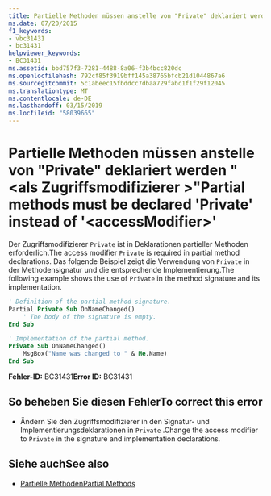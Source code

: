 ```yaml
---
title: Partielle Methoden müssen anstelle von "Private" deklariert werden "<accessModifier>"
ms.date: 07/20/2015
f1_keywords:
- vbc31431
- bc31431
helpviewer_keywords:
- BC31431
ms.assetid: bbd757f3-7281-4488-8a06-f3b4bcc820dc
ms.openlocfilehash: 792cf85f3919bff145a38765bfcb21d1044867a6
ms.sourcegitcommit: 5c1abeec15fbddcc7dbaa729fabc1f1f29f12045
ms.translationtype: MT
ms.contentlocale: de-DE
ms.lasthandoff: 03/15/2019
ms.locfileid: "58039665"
---
```

# <a name="partial-methods-must-be-declared-private-instead-of-accessmodifier"></a><span data-ttu-id="5c07e-102">Partielle Methoden müssen anstelle von "Private" deklariert werden "\<als Zugriffsmodifizierer >"</span><span class="sxs-lookup"><span data-stu-id="5c07e-102">Partial methods must be declared 'Private' instead of '\<accessModifier>'</span></span>
<span data-ttu-id="5c07e-103">Der Zugriffsmodifizierer `Private` ist in Deklarationen partieller Methoden erforderlich.</span><span class="sxs-lookup"><span data-stu-id="5c07e-103">The access modifier `Private` is required in partial method declarations.</span></span> <span data-ttu-id="5c07e-104">Das folgende Beispiel zeigt die Verwendung von `Private` in der Methodensignatur und die entsprechende Implementierung.</span><span class="sxs-lookup"><span data-stu-id="5c07e-104">The following example shows the use of `Private` in the method signature and its implementation.</span></span>  
  
```vb  
' Definition of the partial method signature.  
Partial Private Sub OnNameChanged()  
    ' The body of the signature is empty.  
End Sub  
```  
  
```vb  
' Implementation of the partial method.  
Private Sub OnNameChanged()  
    MsgBox("Name was changed to " & Me.Name)  
End Sub  
```  
  
 <span data-ttu-id="5c07e-105">**Fehler-ID:** BC31431</span><span class="sxs-lookup"><span data-stu-id="5c07e-105">**Error ID:** BC31431</span></span>  
  
## <a name="to-correct-this-error"></a><span data-ttu-id="5c07e-106">So beheben Sie diesen Fehler</span><span class="sxs-lookup"><span data-stu-id="5c07e-106">To correct this error</span></span>  
  
-   <span data-ttu-id="5c07e-107">Ändern Sie den Zugriffsmodifizierer in den Signatur- und Implementierungsdeklarationen in `Private` .</span><span class="sxs-lookup"><span data-stu-id="5c07e-107">Change the access modifier to `Private` in the signature and implementation declarations.</span></span>  
  
## <a name="see-also"></a><span data-ttu-id="5c07e-108">Siehe auch</span><span class="sxs-lookup"><span data-stu-id="5c07e-108">See also</span></span>

- [<span data-ttu-id="5c07e-109">Partielle Methoden</span><span class="sxs-lookup"><span data-stu-id="5c07e-109">Partial Methods</span></span>](../../visual-basic/programming-guide/language-features/procedures/partial-methods.md)
